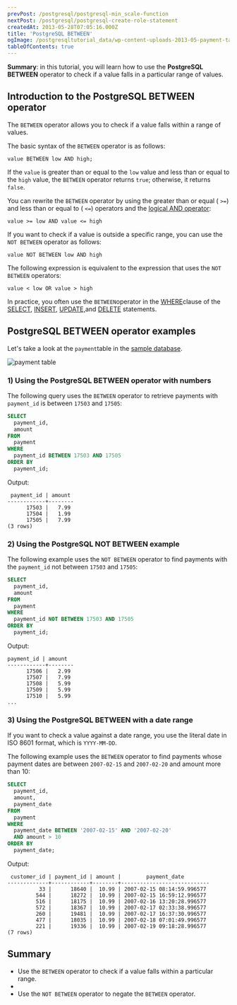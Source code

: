 ```yaml
---
prevPost: /postgresql/postgresql-min_scale-function
nextPost: /postgresql/postgresql-create-role-statement
createdAt: 2013-05-28T07:05:16.000Z
title: 'PostgreSQL BETWEEN'
ogImage: /postgresqltutorial_data/wp-content-uploads-2013-05-payment-table.png
tableOfContents: true
---
```



**Summary**: in this tutorial, you will learn how to use the **PostgreSQL BETWEEN** operator to check if a value falls in a particular range of values.

## Introduction to the PostgreSQL BETWEEN operator

The `BETWEEN` operator allows you to check if a value falls within a range of values.

The basic syntax of the `BETWEEN` operator is as follows:

```
value BETWEEN low AND high;
```

If the `value` is greater than or equal to the `low` value and less than or equal to the `high` value, the `BETWEEN` operator returns `true`; otherwise, it returns `false`.

You can rewrite the `BETWEEN` operator by using the greater than or equal ( `>=`) and less than or equal to ( `<=`) operators and the [logical AND operator](/postgresql/postgresql-and):

```
value >= low AND value <= high
```

If you want to check if a value is outside a specific range, you can use the `NOT BETWEEN` operator as follows:

```
value NOT BETWEEN low AND high
```

The following expression is equivalent to the expression that uses the `NOT BETWEEN` operators:

```
value < low OR value > high
```

In practice, you often use the `BETWEEN`operator in the [WHERE](/postgresql/postgresql-where)clause of the [SELECT](/postgresql/postgresql-tutorial/postgresql-select), [INSERT](/postgresql/postgresql-tutorial/postgresql-insert), [UPDATE,](/postgresql/postgresql-tutorial/postgresql-update)and [DELETE](/postgresql/postgresql-tutorial/postgresql-delete) statements.

## PostgreSQL BETWEEN operator examples

Let's take a look at the `payment`table in the [sample database](/postgresql/postgresql-getting-started/postgresql-sample-database).

![payment table](/postgresqltutorial_data/wp-content-uploads-2013-05-payment-table.png)

### 1) Using the PostgreSQL BETWEEN operator with numbers

The following query uses the `BETWEEN` operator to retrieve payments with `payment_id` is between `17503` and `17505`:

```sql
SELECT
  payment_id,
  amount
FROM
  payment
WHERE
  payment_id BETWEEN 17503 AND 17505
ORDER BY
  payment_id;
```

Output:

```
 payment_id | amount
------------+--------
      17503 |   7.99
      17504 |   1.99
      17505 |   7.99
(3 rows)
```

### 2) Using the PostgreSQL NOT BETWEEN example

The following example uses the `NOT BETWEEN` operator to find payments with the `payment_id` not between `17503` and `17505`:

```sql
SELECT
  payment_id,
  amount
FROM
  payment
WHERE
  payment_id NOT BETWEEN 17503 AND 17505
ORDER BY
  payment_id;
```

Output:

```
payment_id | amount
------------+--------
      17506 |   2.99
      17507 |   7.99
      17508 |   5.99
      17509 |   5.99
      17510 |   5.99
...
```

### 3) Using the PostgreSQL BETWEEN with a date range

If you want to check a value against a date range, you use the literal date in ISO 8601 format, which is `YYYY-MM-DD`.

The following example uses the `BETWEEN` operator to find payments whose payment dates are between `2007-02-15` and `2007-02-20` and amount more than 10:

```sql
SELECT
  payment_id,
  amount,
  payment_date
FROM
  payment
WHERE
  payment_date BETWEEN '2007-02-15' AND '2007-02-20'
  AND amount > 10
ORDER BY
  payment_date;
```

Output:

```
 customer_id | payment_id | amount |        payment_date
-------------+------------+--------+----------------------------
          33 |      18640 |  10.99 | 2007-02-15 08:14:59.996577
         544 |      18272 |  10.99 | 2007-02-15 16:59:12.996577
         516 |      18175 |  10.99 | 2007-02-16 13:20:28.996577
         572 |      18367 |  10.99 | 2007-02-17 02:33:38.996577
         260 |      19481 |  10.99 | 2007-02-17 16:37:30.996577
         477 |      18035 |  10.99 | 2007-02-18 07:01:49.996577
         221 |      19336 |  10.99 | 2007-02-19 09:18:28.996577
(7 rows)
```

## Summary

- Use the `BETWEEN` operator to check if a value falls within a particular range.
-
- Use the `NOT BETWEEN` operator to negate the `BETWEEN` operator.
